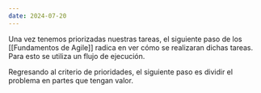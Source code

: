 ```yaml
---
date: 2024-07-20
---
```


Una vez tenemos priorizadas nuestras tareas, el siguiente paso de los [[Fundamentos de Agile]] radica en ver cómo se realizaran dichas tareas. Para esto se utiliza un flujo de ejecución.

Regresando al criterio de prioridades, el siguiente paso es dividir el problema en partes que tengan valor.